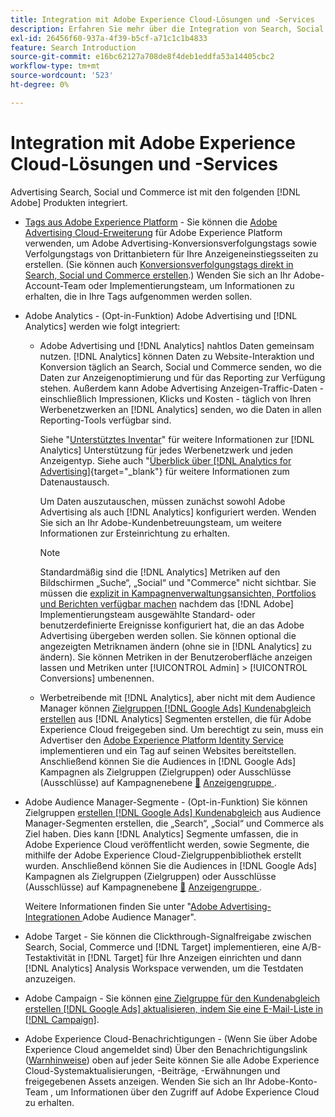 ```yaml
---
title: Integration mit Adobe Experience Cloud-Lösungen und -Services
description: Erfahren Sie mehr über die Integration von Search, Social und Commerce mit Adobe Experience Cloud-Lösungen und -Services.
exl-id: 26456f60-937a-4f39-b5cf-a71c1c1b4833
feature: Search Introduction
source-git-commit: e16bc62127a708de8f4deb1eddfa53a14405cbc2
workflow-type: tm+mt
source-wordcount: '523'
ht-degree: 0%

---
```


# Integration mit Adobe Experience Cloud-Lösungen und -Services

Advertising Search, Social und Commerce ist mit den folgenden [!DNL Adobe] Produkten integriert.

* [Tags aus Adobe Experience Platform](https://experienceleague.adobe.com/docs/experience-platform/tags/extensions/client/overview.html) - Sie können die [Adobe Advertising Cloud-Erweiterung](https://exchange.adobe.com/apps/ec/100155) für Adobe Experience Platform verwenden, um Adobe Advertising-Konversionsverfolgungstags sowie Verfolgungstags von Drittanbietern für Ihre Anzeigeneinstiegsseiten zu erstellen. (Sie können auch [Konversionsverfolgungstags direkt in Search, Social und Commerce erstellen](/help/search-social-commerce/tools/conversion-tag-generate.md).) Wenden Sie sich an Ihr Adobe-Account-Team oder Implementierungsteam, um Informationen zu erhalten, die in Ihre Tags aufgenommen werden sollen.

* Adobe Analytics - (Opt-in-Funktion) Adobe Advertising und [!DNL Analytics] werden wie folgt integriert:

   * Adobe Advertising und [!DNL Analytics] nahtlos Daten gemeinsam nutzen. [!DNL Analytics] können Daten zu Website-Interaktion und Konversion täglich an Search, Social und Commerce senden, wo die Daten zur Anzeigenoptimierung und für das Reporting zur Verfügung stehen. Außerdem kann Adobe Advertising Anzeigen-Traffic-Daten - einschließlich Impressionen, Klicks und Kosten - täglich von Ihren Werbenetzwerken an [!DNL Analytics] senden, wo die Daten in allen Reporting-Tools verfügbar sind.

     Siehe &quot;[Unterstütztes Inventar](/help/search-social-commerce/introduction/supported-inventory.md)&quot; für weitere Informationen zur [!DNL Analytics] Unterstützung für jedes Werbenetzwerk und jeden Anzeigentyp. Siehe auch &quot;[Überblick über [!DNL Analytics for Advertising]](https://experienceleague.adobe.com/docs/advertising/integrations/analytics/overview.html){target="_blank"} für weitere Informationen zum Datenaustausch.

     Um Daten auszutauschen, müssen zunächst sowohl Adobe Advertising als auch [!DNL Analytics] konfiguriert werden. Wenden Sie sich an Ihr Adobe-Kundenbetreuungsteam, um weitere Informationen zur Ersteinrichtung zu erhalten.

     >[!NOTE]
     >
     >Standardmäßig sind die [!DNL Analytics] Metriken auf den Bildschirmen „Suche“, „Social“ und &quot;Commerce&quot; nicht sichtbar. Sie müssen die [ explizit in Kampagnenverwaltungsansichten, Portfolios und Berichten verfügbar machen](/help/search-social-commerce/admin/conversion-metrics/conversion-metric-about.md) nachdem das [!DNL Adobe] Implementierungsteam ausgewählte Standard- oder benutzerdefinierte Ereignisse konfiguriert hat, die an das Adobe Advertising übergeben werden sollen. Sie können optional die angezeigten Metriknamen ändern (ohne sie in [!DNL Analytics] zu ändern). Sie können Metriken in der Benutzeroberfläche anzeigen lassen und Metriken unter [!UICONTROL Admin] > [!UICONTROL Conversions] umbenennen.

   * Werbetreibende mit [!DNL Analytics], aber nicht mit dem Audience Manager können [Zielgruppen  [!DNL Google Ads]  Kundenabgleich erstellen](/help/search-social-commerce/campaign-management/campaigns/google-audience-from-adobe-audience.md) aus [!DNL Analytics] Segmenten erstellen, die für Adobe Experience Cloud freigegeben sind. Um berechtigt zu sein, muss ein Advertiser den [Adobe Experience Platform Identity Service](https://experienceleague.adobe.com/docs/id-service/using/home.html) implementieren und ein Tag auf seinen Websites bereitstellen. Anschließend können Sie die Audiences in [!DNL Google Ads] Kampagnen als Zielgruppen (Zielgruppen) oder Ausschlüsse (Ausschlüsse) auf Kampagnenebene [&#128279;](/help/search-social-commerce/campaign-management/campaigns/audience-targets-manage.md) [ Anzeigengruppe ](/help/search-social-commerce/campaign-management/campaigns/audience-exclusions-manage.md).

* Adobe Audience Manager-Segmente - (Opt-in-Funktion) Sie können Zielgruppen [erstellen [!DNL Google Ads] Kundenabgleich](/help/search-social-commerce/campaign-management/campaigns/google-audience-from-adobe-audience.md) aus Audience Manager-Segmenten erstellen, die „Search“, „Social“ und Commerce als Ziel haben. Dies kann [!DNL Analytics] Segmente umfassen, die in Adobe Experience Cloud veröffentlicht werden, sowie Segmente, die mithilfe der Adobe Experience Cloud-Zielgruppenbibliothek erstellt wurden. Anschließend können Sie die Audiences in [!DNL Google Ads] Kampagnen als Zielgruppen (Zielgruppen) oder Ausschlüsse (Ausschlüsse) auf Kampagnenebene [&#128279;](/help/search-social-commerce/campaign-management/campaigns/audience-targets-manage.md) [ Anzeigengruppe ](/help/search-social-commerce/campaign-management/campaigns/audience-exclusions-manage.md).

  Weitere Informationen finden Sie unter &quot;[Adobe Advertising-Integrationen ](https://experienceleague.adobe.com/docs/advertising/integrations/audience-manager/overview.html) Adobe Audience Manager&quot;.

* Adobe Target - Sie können die Clickthrough-Signalfreigabe zwischen Search, Social, Commerce und [!DNL Target] implementieren, eine A/B-Testaktivität in [!DNL Target] für Ihre Anzeigen einrichten und dann [!DNL Analytics] Analysis Workspace verwenden, um die Testdaten anzuzeigen.

* Adobe Campaign - Sie können [eine Zielgruppe für den Kundenabgleich erstellen  [!DNL Google Ads]  aktualisieren, indem Sie eine E-Mail-Liste in  [!DNL Campaign]](/help/search-social-commerce/campaign-management/campaigns/google-audience-from-campaign-email-list.md).

* Adobe Experience Cloud-Benachrichtigungen - (Wenn Sie über Adobe Experience Cloud angemeldet sind) Über den Benachrichtigungslink ([Warnhinweise](/help/search-social-commerce/assets/notifications-panel.png "Warnhinweise")) oben auf jeder Seite können Sie alle Adobe Experience Cloud-Systemaktualisierungen, -Beiträge, -Erwähnungen und freigegebenen Assets anzeigen. Wenden Sie sich an Ihr Adobe-Konto-Team , um Informationen über den Zugriff auf Adobe Experience Cloud zu erhalten.
